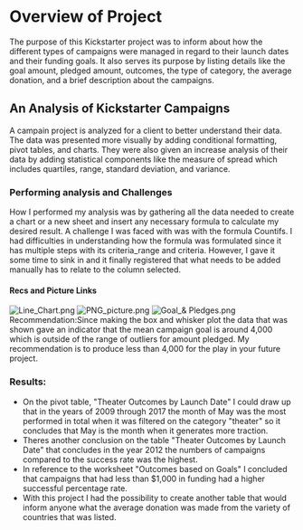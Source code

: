 # Overview of Project

The purpose of this Kickstarter project was to inform about how the different types of campaigns were managed in regard to their launch dates and their funding goals. It also serves its purpose by listing details like the goal amount, pledged amount, outcomes, the type of category, the average donation, and a brief description about the campaigns.

## An Analysis of Kickstarter Campaigns

A campain project is analyzed for a client to better understand their data. The data was presented more visually by adding conditional formatting, pivot tables, and charts. They were also given an increase analysis of their data by adding statistical components like the measure of spread which includes quartiles, range, standard deviation, and variance.

### Performing analysis and Challenges

How I performed my analysis was by gathering all the data needed to create a chart or a new sheet and insert any necessary formula to calculate my desired result. A challenge I was faced with was with the formula Countifs. I had difficulties in understanding how the formula was formulated since it has multiple steps with its criteria_range and criteria. However, I gave it some time to sink in and it finally registered that what needs to be added manually has to relate to the column selected.

#### Recs and Picture Links

![Line_Chart.png](path/to/Line_Chart.png)
![PNG_picture.png](path/to/PNG_picture.png)
![Goal_& Pledges.png](path/to/Goal_&_Pledges.png)
Recommendation:Since making the box and whisker plot the data that was shown gave an indicator that the mean campaign goal is around 4,000 which is outside of the range of outliers for amount pledged. My recommendation is to produce less than 4,000 for the play in your future project.

### Results:

- On the pivot table, "Theater Outcomes by Launch Date" I could draw up that in the years of 2009 through 2017 the month of May was the most performed in total when it was filtered on the category "theater" so it concludes that May is the month when it generates more traction.
- Theres another conclusion on the table "Theater Outcomes by Launch Date" that concludes in the year 2012 the numbers of campaigns compared to the success rate was the highest.
- In reference to the worksheet "Outcomes based on Goals" I concluded that campaigns that had less than $1,000 in funding had a higher successful percentage rate.
- With this project I had the possibility to create another table that would inform anyone what the average donation was made from the variety of countries that was listed.
